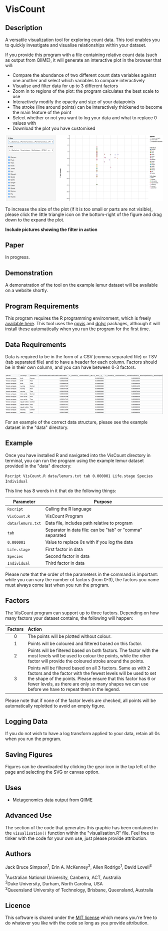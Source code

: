# VisCount

## Description
A versatile visualization tool for exploring count data. This tool enables you to quickly investigate and visualise relationships within your dataset.

If you provide this program with a file containing relative count data (such as output from QIIME), it will generate an interactive plot in the browser that will:

* Compare the abundance of two different count data variables against one another and select which variables to compare interactively
* Visualise and filter data for up to 3 different factors
* Zoom in to regions of the plot: the program calculates the best scale to use
* Interactively modify the opacity and size of your datapoints
* The stroke (line around points) can be interactively thickened to become the main feature of the point
* Select whether or not you want to log your data and what to replace 0 values with
* Download the plot you have customised

![image of program in action](images/program_pic.png)

To increase the size of the plot (if it is too small or parts are not visible), please click the little triangle icon on the bottom-right of the figure and drag down to the expand the plot.

__Include pictures showing the filter in action__

## Paper
In progress.

## Demonstration

A demonstration of the tool on the example lemur dataset will be available on a website shortly.

## Program Requirements
This program requires the R programming environment, which is freely [available here](https://www.r-project.org/). This tool uses the [ggvis](https://cran.r-project.org/web/packages/ggvis/index.html) and [dplyr](https://cran.r-project.org/web/packages/dplyr/index.html) packages, although it will install these automatically when you run the program for the first time.

## Data Requirements

Data is required to be in the form of a CSV (comma separated file) or TSV (tab separated file) and to have a header for each column. Factors should be in their own column, and you can have between 0-3 factors.

![how data looks](images/data_layout.png)

For an example of the correct data structure, please see the example dataset in the "data" directory.

## Example
Once you have installed R and navigated into the VisCount directory in terminal, you can run the program using the example lemur dataset provided in the "data" directory:

`Rscript VisCount.R data/lemurs.txt tab 0.000001 Life.stage Species Individual`

This line has 8 words in it that do the following things:

Parameter | Purpose
--- | ---
`Rscript`| Calling the R language
`VisCount.R` | VisCount Program
`data/lemurs.txt` | Data file, includes path relative to program
`tab` | Separator in data file: can be "tab" or "comma" separated
`0.000001` | Value to replace 0s with if you log the data
`Life.stage` | First factor in data
`Species` | Second factor in data
`Individual` | Third factor in data

Please note that the order of the parameters in the command is important: while you can vary the number of factors (from 0-3), the factors you name must always come last when you run the program.

## Factors

The VisCount program can support up to three factors. Depending on how many factors your dataset contains, the following will happen:

Factors | Action
:---: | :---
0 | The points will be plotted without colour.
1 | Points will be coloured and filtered based on this factor.
2 | Points will be filtered based on both factors. The factor with the most levels will be used to colour the points, while the other factor will provide the coloured stroke around the points.
3 | Points will be filtered based on all 3 factors. Same as with 2 factors and the factor with the fewest levels will be used to set the shape of the points. Please ensure that this factor has 6 or fewer levels, as there are only so many shapes we can use before we have to repeat them in the legend.

Please note that if none of the factor levels are checked, all points will be automatically replotted to avoid an empty figure.

## Logging Data

If you do not wish to have a log transform applied to your data, retain all 0s when you run the program.

## Saving Figures

Figures can be downloaded by clicking the gear icon in the top left of the page and selecting the SVG or canvas option.

## Uses

* Metagenomics data output from QIIME

## Advanced Use

The section of the code that generates this graphic has been contained in the `visualisation()` function within the "visualisation.R" file. Feel free to tinker with the code for your own use, just please provide attribution.

## Authors

Jack Bruce Simpson<sup>1</sup>, Erin A. McKenney<sup>2</sup>, Allen Rodrigo<sup>1</sup>, David Lovell<sup>3</sup>

<sup>1</sup>Australian National University, Canberra, ACT, Australia<br />
<sup>2</sup>Duke University, Durham, North Carolina, USA<br />
<sup>3</sup>Queensland University of Technology, Brisbane, Queensland, Australia<br />

## Licence
This software is shared under the [MIT license](http://choosealicense.com/licenses/mit/) which means you're free to do whatever you like with the code so long as you provide attribution.

